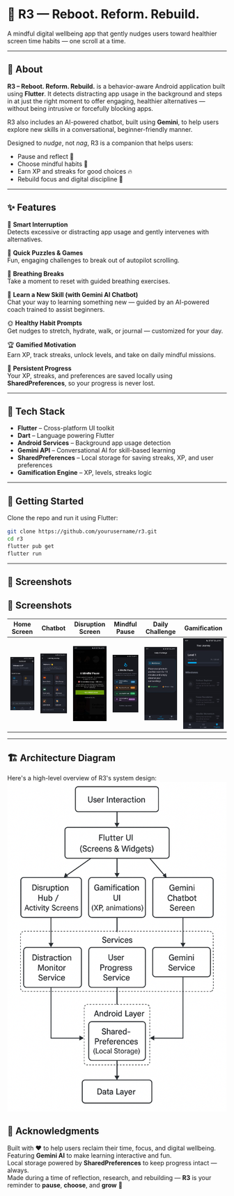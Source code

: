 # 🌱 R3 — Reboot. Reform. Rebuild.

A mindful digital wellbeing app that gently nudges users toward healthier screen time habits — one scroll at a time.

---

## 📱 About

**R3 – Reboot. Reform. Rebuild.** is a behavior-aware Android application built using **Flutter**. It detects distracting app usage in the background and steps in at just the right moment to offer engaging, healthier alternatives — without being intrusive or forcefully blocking apps.

R3 also includes an AI-powered chatbot, built using **Gemini**, to help users explore new skills in a conversational, beginner-friendly manner.

Designed to *nudge*, not *nag*, R3 is a companion that helps users:

- Pause and reflect 📵  
- Choose mindful habits 🌿  
- Earn XP and streaks for good choices 🔥  
- Rebuild focus and digital discipline 🧠  

---

## ✨ Features

🎯 **Smart Interruption**  
Detects excessive or distracting app usage and gently intervenes with alternatives.

🧩 **Quick Puzzles & Games**  
Fun, engaging challenges to break out of autopilot scrolling.

💨 **Breathing Breaks**  
Take a moment to reset with guided breathing exercises.

🧠 **Learn a New Skill (with Gemini AI Chatbot)**  
Chat your way to learning something new — guided by an AI-powered coach trained to assist beginners.

🌞 **Healthy Habit Prompts**  
Get nudges to stretch, hydrate, walk, or journal — customized for your day.

🏆 **Gamified Motivation**  
Earn XP, track streaks, unlock levels, and take on daily mindful missions.

🧠 **Persistent Progress**  
Your XP, streaks, and preferences are saved locally using **SharedPreferences**, so your progress is never lost.

---

## 🔧 Tech Stack

- **Flutter** – Cross-platform UI toolkit  
- **Dart** – Language powering Flutter  
- **Android Services** – Background app usage detection  
- **Gemini API** – Conversational AI for skill-based learning  
- **SharedPreferences** – Local storage for saving streaks, XP, and user preferences  
- **Gamification Engine** – XP, levels, streaks logic

---

## 🚀 Getting Started

Clone the repo and run it using Flutter:

```bash
git clone https://github.com/yourusername/r3.git
cd r3
flutter pub get
flutter run
```
---

## 📸 Screenshots

## 📸 Screenshots

| Home Screen | Chatbot | Disruption Screen | Mindful Pause | Daily Challenge | Gamification |
|-------------|---------|-------------------|----------------|------------------|--------------|
| ![Home](homescreen'.jpg) | ![Chatbot](chatbot.jpg) | ![Disruption](disruptionscreen.jpg) | ![Pause](mindfulpause.jpg) | ![Challenge](dailychallenge.jpg) | ![Gamification](gamification.jpg) |


---

## 🏗️ Architecture Diagram

Here's a high-level overview of R3's system design:
![Architecture Diagram](r3_diagram.png)

## 🌟 Acknowledgments

Built with ❤️ to help users reclaim their time, focus, and digital wellbeing.  
Featuring **Gemini AI** to make learning interactive and fun.  
Local storage powered by **SharedPreferences** to keep progress intact — always.  
Made during a time of reflection, research, and rebuilding — **R3** is your reminder to **pause**, **choose**, and **grow** 🌱

